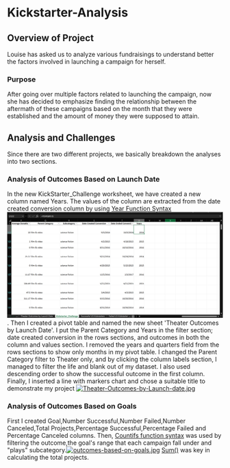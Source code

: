 # Kickstarter-Analysis
## Overview of Project
Louise has asked us to analyze various fundraisings to understand better the factors involved in launching a campaign for herself.
### Purpose
After going over multiple factors related to launching the campaign, now she has decided to emphasize finding the relationship between the aftermath of these campaigns based on the month that they were established and the amount of money they were supposed to attain.
## Analysis and Challenges
Since there are two different projects, we basically breakdown the analyses into two sections.
### Analysis of Outcomes Based on Launch Date
In the new KickStarter_Challenge worksheet, we have created a new column named Years. The values of the column are extracted from the date created conversion column by using [Year Function Syntax](https://support.microsoft.com/en-us/office/year-function-c64f017a-1354-490d-981f-578e8ec8d3b9) ![Year screenshot](year.PNG).
Then I created a pivot table and named the new sheet 'Theater Outcomes by Launch Date'. I put the Parent Category and Years in the filter section; date created conversion in the rows sections, and outcomes in both the column and values section. I removed the years and quarters field from the rows sections to show only months in my pivot table. I changed the Parent Category filter to Theater only, and by clicking the column labels section, I managed to filter the life and blank out of my dataset. I also used descending order to show the successful outcome in the first column. Finally, I inserted a line with markers chart and chose a suitable title to demonstrate my project
[![Theater-Outcomes-by-Launch-date.jpg](https://i.postimg.cc/YSWHZKST/Theater-Outcomes-by-Launch-date.jpg)](https://postimg.cc/d7wpZfr9)
### Analysis of Outcomes Based on Goals
First I created Goal,Number Successful,Number Failed,Number Canceled,Total Projects,Percentage Successful,Percentage Failed and Percentage Canceled columns. Then, [Countifs function syntax](https://support.microsoft.com/en-us/office/countifs-function-dda3dc6e-f74e-4aee-88bc-aa8c2a866842?ui=en-us&rs=en-us&ad=us) was used by filtering the outcome,the goal's range that each campaign fall under and "plays" subcategory.[![outcomes-based-on-goals.jpg](https://i.postimg.cc/YSp6yk8C/outcomes-based-on-goals.jpg)](https://postimg.cc/mP51tv0v)
[Sum()](https://support.microsoft.com/en-us/office/sum-function-043e1c7d-7726-4e80-8f32-07b23e057f89) was key in calculating the total projects.



